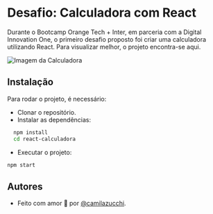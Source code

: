 # Desafio: Calculadora com React

Durante o Bootcamp Orange Tech + Inter, em parceria com a Digital Innovation One, o primeiro desafio proposto foi criar uma calculadora utilizando React.
Para visualizar melhor, o projeto encontra-se aqui. 

![Imagem da Calculadora](https://uploaddeimagens.com.br/images/004/163/666/original/calculadora.PNG?1668486633)


## Instalação

Para rodar o projeto, é necessário:

- Clonar o repositório.
- Instalar as dependências:

```bash
  npm install
  cd react-calculadora
```
- Executar o projeto:
```bash
npm start
```
## Autores

- Feito com amor 💜 por [@camilazucchi](https://www.github.com/camilazucchi).